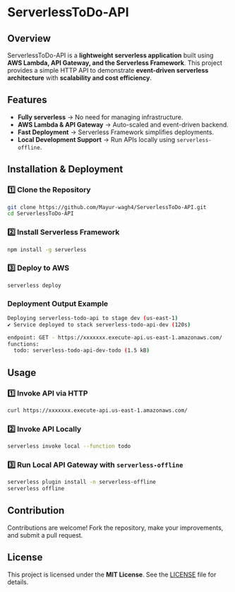# ServerlessToDo-API

## Overview
ServerlessToDo-API is a **lightweight serverless application** built using **AWS Lambda, API Gateway, and the Serverless Framework**. This project provides a simple HTTP API to demonstrate **event-driven serverless architecture** with **scalability and cost efficiency**.

## Features
- **Fully serverless** → No need for managing infrastructure.
- **AWS Lambda & API Gateway** → Auto-scaled and event-driven backend.
- **Fast Deployment** → Serverless Framework simplifies deployments.
- **Local Development Support** → Run APIs locally using `serverless-offline`.

## Installation & Deployment

### 1️⃣ Clone the Repository
```bash
git clone https://github.com/Mayur-wagh4/ServerlessToDo-API.git
cd ServerlessToDo-API
```

### 2️⃣ Install Serverless Framework
```bash
npm install -g serverless
```

### 3️⃣ Deploy to AWS
```bash
serverless deploy
```

### Deployment Output Example
```bash
Deploying serverless-todo-api to stage dev (us-east-1)
✔ Service deployed to stack serverless-todo-api-dev (120s)

endpoint: GET - https://xxxxxxx.execute-api.us-east-1.amazonaws.com/
functions:
  todo: serverless-todo-api-dev-todo (1.5 kB)
```

## Usage

### 1️⃣ Invoke API via HTTP
```bash
curl https://xxxxxxx.execute-api.us-east-1.amazonaws.com/
```

### 2️⃣ Invoke API Locally
```bash
serverless invoke local --function todo
```

### 3️⃣ Run Local API Gateway with `serverless-offline`
```bash
serverless plugin install -n serverless-offline
serverless offline
```

## Contribution
Contributions are welcome! Fork the repository, make your improvements, and submit a pull request.

## License
This project is licensed under the **MIT License**. See the [LICENSE](LICENSE) file for details.

